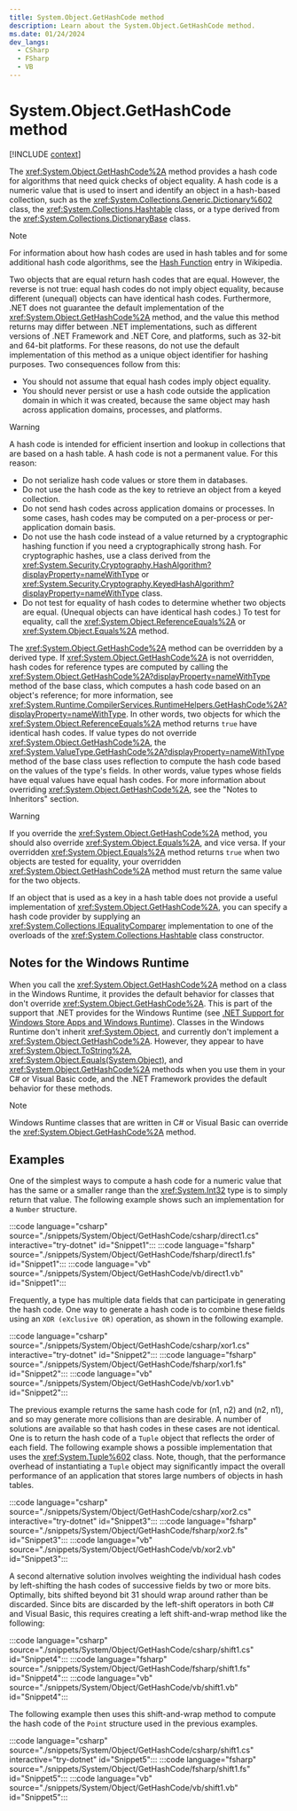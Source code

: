 ```yaml
---
title: System.Object.GetHashCode method
description: Learn about the System.Object.GetHashCode method.
ms.date: 01/24/2024
dev_langs:
  - CSharp
  - FSharp
  - VB
---
```

# System.Object.GetHashCode method

[!INCLUDE [context](includes/context.md)]

The <xref:System.Object.GetHashCode%2A> method provides a hash code for algorithms that need quick checks of object equality. A hash code is a numeric value that is used to insert and identify an object in a hash-based collection, such as the <xref:System.Collections.Generic.Dictionary%602> class, the <xref:System.Collections.Hashtable> class, or a type derived from the <xref:System.Collections.DictionaryBase> class.

> [!NOTE]
> For information about how hash codes are used in hash tables and for some additional hash code algorithms, see the [Hash Function](https://en.wikipedia.org/wiki/Hash_function) entry in Wikipedia.

Two objects that are equal return hash codes that are equal. However, the reverse is not true: equal hash codes do not imply object equality, because different (unequal) objects can have identical hash codes. Furthermore, .NET does not guarantee the default implementation of the <xref:System.Object.GetHashCode%2A> method, and the value this method returns may differ between .NET implementations, such as different versions of .NET Framework and .NET Core, and platforms, such as 32-bit and 64-bit platforms. For these reasons, do not use the default implementation of this method as a unique object identifier for hashing purposes. Two consequences follow from this:

- You should not assume that equal hash codes imply object equality.
- You should never persist or use a hash code outside the application domain in which it was created, because the same object may hash across application domains, processes, and platforms.

> [!WARNING]
> A hash code is intended for efficient insertion and lookup in collections that are based on a hash table. A hash code is not a permanent value. For this reason:
>
> - Do not serialize hash code values or store them in databases.
> - Do not use the hash code as the key to retrieve an object from a keyed collection.
> - Do not send hash codes across application domains or processes. In some cases, hash codes may be computed on a per-process or per-application domain basis.
> - Do not use the hash code instead of a value returned by a cryptographic hashing function if you need a cryptographically strong hash. For cryptographic hashes, use a class derived from the <xref:System.Security.Cryptography.HashAlgorithm?displayProperty=nameWithType> or <xref:System.Security.Cryptography.KeyedHashAlgorithm?displayProperty=nameWithType> class.
> - Do not test for equality of hash codes to determine whether two objects are equal. (Unequal objects can have identical hash codes.) To test for equality, call the <xref:System.Object.ReferenceEquals%2A> or <xref:System.Object.Equals%2A> method.

The <xref:System.Object.GetHashCode%2A> method can be overridden by a derived type. If <xref:System.Object.GetHashCode%2A> is not overridden, hash codes for reference types are computed by calling the <xref:System.Object.GetHashCode%2A?displayProperty=nameWithType> method of the base class, which computes a hash code based on an object's reference; for more information, see <xref:System.Runtime.CompilerServices.RuntimeHelpers.GetHashCode%2A?displayProperty=nameWithType>. In other words, two objects for which the <xref:System.Object.ReferenceEquals%2A> method returns `true` have identical hash codes. If value types do not override <xref:System.Object.GetHashCode%2A>, the <xref:System.ValueType.GetHashCode%2A?displayProperty=nameWithType> method of the base class uses reflection to compute the hash code based on the values of the type's fields. In other words, value types whose fields have equal values have equal hash codes. For more information about overriding <xref:System.Object.GetHashCode%2A>, see the "Notes to Inheritors" section.

> [!WARNING]
> If you override the <xref:System.Object.GetHashCode%2A> method, you should also override <xref:System.Object.Equals%2A>, and vice versa. If your overridden <xref:System.Object.Equals%2A> method returns `true` when two objects are tested for equality, your overridden <xref:System.Object.GetHashCode%2A> method must return the same value for the two objects.

If an object that is used as a key in a hash table does not provide a useful implementation of <xref:System.Object.GetHashCode%2A>, you can specify a hash code provider by supplying an <xref:System.Collections.IEqualityComparer> implementation to one of the overloads of the <xref:System.Collections.Hashtable> class constructor.

## Notes for the Windows Runtime

When you call the <xref:System.Object.GetHashCode%2A> method on a class in the Windows Runtime, it provides the default behavior for classes that don't override <xref:System.Object.GetHashCode%2A>. This is part of the support that .NET provides for the Windows Runtime (see [.NET Support for Windows Store Apps and Windows Runtime](/dotnet/standard/cross-platform/support-for-windows-store-apps-and-windows-runtime)). Classes in the Windows Runtime don't inherit <xref:System.Object>, and currently don't implement a <xref:System.Object.GetHashCode%2A>. However, they appear to have <xref:System.Object.ToString%2A>, <xref:System.Object.Equals(System.Object)>, and <xref:System.Object.GetHashCode%2A> methods when you use them in your C# or Visual Basic code, and the .NET Framework provides the default behavior for these methods.

> [!NOTE]
> Windows Runtime classes that are written in C# or Visual Basic can override the <xref:System.Object.GetHashCode%2A> method.

## Examples

One of the simplest ways to compute a hash code for a numeric value that has the same or a smaller range than the <xref:System.Int32> type is to simply return that value. The following example shows such an implementation for a `Number` structure.

:::code language="csharp" source="./snippets/System/Object/GetHashCode/csharp/direct1.cs" interactive="try-dotnet" id="Snippet1":::
:::code language="fsharp" source="./snippets/System/Object/GetHashCode/fsharp/direct1.fs" id="Snippet1":::
:::code language="vb" source="./snippets/System/Object/GetHashCode/vb/direct1.vb" id="Snippet1":::

Frequently, a type has multiple data fields that can participate in generating the hash code. One way to generate a hash code is to combine these fields using an `XOR (eXclusive OR)` operation, as shown in the following example.

:::code language="csharp" source="./snippets/System/Object/GetHashCode/csharp/xor1.cs" interactive="try-dotnet" id="Snippet2":::
:::code language="fsharp" source="./snippets/System/Object/GetHashCode/fsharp/xor1.fs" id="Snippet2":::
:::code language="vb" source="./snippets/System/Object/GetHashCode/vb/xor1.vb" id="Snippet2":::

The previous example returns the same hash code for (n1, n2) and (n2, n1), and so may generate more collisions than are desirable. A number of solutions are available so that hash codes in these cases are not identical. One is to return the hash code of a `Tuple` object that reflects the order of each field. The following example shows a possible implementation that uses the <xref:System.Tuple%602> class. Note, though, that the performance overhead of instantiating a `Tuple` object may significantly impact the overall performance of an application that stores large numbers of objects in hash tables.

:::code language="csharp" source="./snippets/System/Object/GetHashCode/csharp/xor2.cs" interactive="try-dotnet" id="Snippet3":::
:::code language="fsharp" source="./snippets/System/Object/GetHashCode/fsharp/xor2.fs" id="Snippet3":::
:::code language="vb" source="./snippets/System/Object/GetHashCode/vb/xor2.vb" id="Snippet3":::

A second alternative solution involves weighting the individual hash codes by left-shifting the hash codes of successive fields by two or more bits. Optimally, bits shifted beyond bit 31 should wrap around rather than be discarded. Since bits are discarded by the left-shift operators in both C# and Visual Basic, this requires creating a left shift-and-wrap method like the following:

:::code language="csharp" source="./snippets/System/Object/GetHashCode/csharp/shift1.cs" id="Snippet4":::
:::code language="fsharp" source="./snippets/System/Object/GetHashCode/fsharp/shift1.fs" id="Snippet4":::
:::code language="vb" source="./snippets/System/Object/GetHashCode/vb/shift1.vb" id="Snippet4":::

The following example then uses this shift-and-wrap method to compute the hash code of the `Point` structure used in the previous examples.

:::code language="csharp" source="./snippets/System/Object/GetHashCode/csharp/shift1.cs" interactive="try-dotnet" id="Snippet5":::
:::code language="fsharp" source="./snippets/System/Object/GetHashCode/fsharp/shift1.fs" id="Snippet5":::
:::code language="vb" source="./snippets/System/Object/GetHashCode/vb/shift1.vb" id="Snippet5":::
